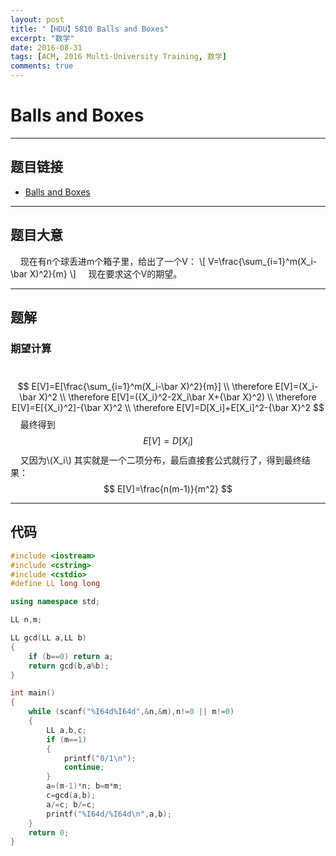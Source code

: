 ```yaml
---
layout: post
title: "【HDU】5810 Balls and Boxes"
excerpt: "数学"
date: 2016-08-31
tags: [ACM, 2016 Multi-University Training, 数学]
comments: true
---
```


# Balls and Boxes


----------

## 题目链接

- [Balls and Boxes](http://acm.split.hdu.edu.cn/showproblem.php?pid=5810)


----------

## 题目大意

&#160;&#160;&#160;&#160;现在有n个球丢进m个箱子里，给出了一个V：
\\[
V=\frac{\sum_{i=1}^m(X_i-\bar X)^2}{m}
  \\]
  &#160;&#160;&#160;&#160;现在要求这个V的期望。
  


----------

## 题解
### 期望计算

&#160;&#160;&#160;&#160; 
$$
E[V]=E[\frac{\sum_{i=1}^m(X_i-\bar X)^2}{m}]  \\
\therefore  E[V]=(X_i-\bar X)^2   \\
\therefore E[V]=({X_i}^2-2X_i\bar X+{\bar X}^2) \\
\therefore E[V]=E[{X_i}^2]-{\bar X}^2 \\
\therefore E[V]=D[X_i]+E[X_i]^2-{\bar X}^2  
$$
&#160;&#160;&#160;&#160;最终得到
$$
E[V]=D[X_i]
$$
&#160;&#160;&#160;&#160;又因为\\(X_i\\) 其实就是一个二项分布，最后直接套公式就行了，得到最终结果：
$$
E[V]=\frac{n(m-1)}{m^2}
$$


----------

## 代码
```C++
#include <iostream>
#include <cstring>
#include <cstdio>
#define LL long long

using namespace std;

LL n,m;

LL gcd(LL a,LL b)
{
    if (b==0) return a;
    return gcd(b,a%b);
}

int main()
{
    while (scanf("%I64d%I64d",&n,&m),n!=0 || m!=0)
    {
        LL a,b,c;
        if (m==1)
        {
            printf("0/1\n");
            continue;
        }
        a=(m-1)*n; b=m*m;
        c=gcd(a,b);
        a/=c; b/=c;
        printf("%I64d/%I64d\n",a,b);
    }
    return 0;
}

```